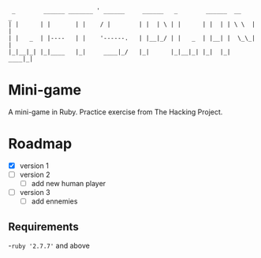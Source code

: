 ```
 _        ______ _______ ' ______     ______   _        ______  __    _  
| |      | |       | |    / |        | |  | \ | |      | |  | | \ \  | | 
| |   _  | |----   | |    '------.   | |__|_/ | |   _  | |__| |  \_\_| | 
|_|__|_| |_|____   |_|     ____|_/   |_|      |_|__|_| |_|  |_|  ____|_| 
```

# Mini-game

A mini-game in Ruby.
Practice exercise from The Hacking Project.

# Roadmap

- [x] version 1
- [ ] version 2
    - [ ] add new human player
- [ ] version 3
    - [ ] add ennemies

## Requirements

-`ruby '2.7.7'` and above

